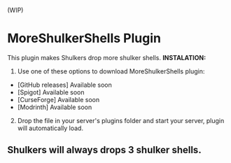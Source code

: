 (WIP)
# MoreShulkerShells Plugin
This plugin makes Shulkers drop more shulker shells.
**INSTALATION:**
1. Use one of these options to download MoreShulkerShells plugin:
- [GitHub releases] Available soon
- [Spigot] Available soon
- [CurseForge] Available soon
- [Modrinth] Available soon
2. Drop the file in your server's plugins folder and start your server, plugin will automatically load.

## Shulkers will always drops 3 shulker shells.

